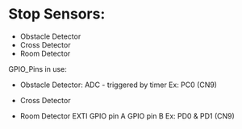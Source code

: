 # Stop Sensors:
- Obstacle Detector
- Cross Detector
- Room Detector

GPIO_Pins in use:
- Obstacle Detector:
ADC - triggered by timer
Ex: PC0 (CN9)

- Cross Detector
- Room Detector
EXTI GPIO pin A
GPIO pin B
Ex: PD0 & PD1 (CN9)